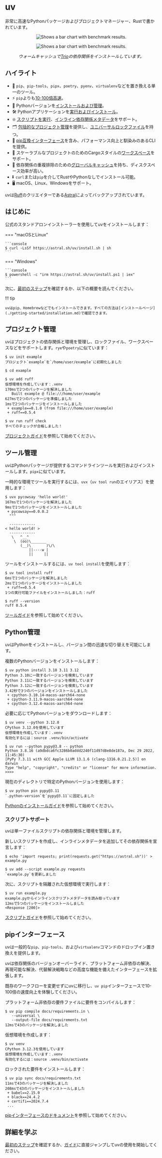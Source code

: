 # uv

非常に高速なPythonパッケージおよびプロジェクトマネージャー、Rustで書かれています。

<p align="center">
  <img alt="Shows a bar chart with benchmark results." src="https://github.com/astral-sh/uv/assets/1309177/629e59c0-9c6e-4013-9ad4-adb2bcf5080d#only-light">
</p>

<p align="center">
  <img alt="Shows a bar chart with benchmark results." src="https://github.com/astral-sh/uv/assets/1309177/03aa9163-1c79-4a87-a31d-7a9311ed9310#only-dark">
</p>

<p align="center">
  <i>ウォームキャッシュで<a href="https://trio.readthedocs.io/">Trio</a>の依存関係をインストールしています。</i>
</p>

## ハイライト

- 🚀 `pip`、`pip-tools`、`pipx`、`poetry`、`pyenv`、`virtualenv`などを置き換える単一のツール。
- ⚡️ `pip`よりも[10-100倍高速](https://github.com/astral-sh/uv/blob/main/BENCHMARKS.md)。
- 🐍 Pythonバージョンを[インストールおよび管理](#python-management)。
- 🛠️ Pythonアプリケーションを[実行およびインストール](#tool-management)。
- ❇️ [スクリプトを実行](#script-support)、[インライン依存関係メタデータ](./guides/scripts.md#declaring-script-dependencies)をサポート。
- 🗂️ [包括的なプロジェクト管理](#project-management)を提供し、[ユニバーサルロックファイル](./concepts/projects.md#project-lockfile)を持つ。
- 🔩 [pip互換インターフェース](#the-pip-interface)を含み、パフォーマンス向上と馴染みのあるCLIを提供。
- 🏢 スケーラブルなプロジェクトのためのCargoスタイルの[ワークスペース](./concepts/workspaces.md)をサポート。
- 💾 依存関係の重複排除のための[グローバルキャッシュ](./concepts/cache.md)を持ち、ディスクスペース効率が高い。
- ⏬ `curl`または`pip`を介してRustやPythonなしでインストール可能。
- 🖥️ macOS、Linux、Windowsをサポート。

uvは[Ruff](https://github.com/astral-sh/ruff)のクリエイターである[Astral](https://astral.sh)によってバックアップされています。

## はじめに

公式のスタンドアロンインストーラーを使用してuvをインストールします：

=== "macOSとLinux"

    ```console
    $ curl -LsSf https://astral.sh/uv/install.sh | sh
    ```

=== "Windows"

    ```console
    $ powershell -c "irm https://astral.sh/uv/install.ps1 | iex"
    ```

次に、[最初のステップ](./getting-started/first-steps.md)を確認するか、以下の概要を読んでください。

!!! tip

    uvはpip、Homebrewなどでもインストールできます。すべての方法は[インストールページ](./getting-started/installation.md)で確認できます。

## プロジェクト管理

uvはプロジェクトの依存関係と環境を管理し、ロックファイル、ワークスペースなどをサポートします。`rye`や`poetry`に似ています：

```console
$ uv init example
プロジェクト`example`を`/home/user/example`に初期化しました

$ cd example

$ uv add ruff
仮想環境を作成しています：.venv
170msで2つのパッケージを解決しました
   Built example @ file:///home/user/example
627msで2つのパッケージを準備しました
1msで2つのパッケージをインストールしました
 + example==0.1.0 (from file:///home/user/example)
 + ruff==0.5.4

$ uv run ruff check
すべてのチェックが合格しました！
```

[プロジェクトガイド](./guides/projects.md)を参照して始めてください。

## ツール管理

uvはPythonパッケージが提供するコマンドラインツールを実行およびインストールします。`pipx`に似ています。

一時的な環境でツールを実行するには、`uvx`（`uv tool run`のエイリアス）を使用します：

```console
$ uvx pycowsay 'hello world!'
167msで1つのパッケージを解決しました
9msで1つのパッケージをインストールしました
 + pycowsay==0.0.0.2
  """

  ------------
< hello world! >
  ------------
   \   ^__^
    \  (oo)\_______
       (__)\       )\/\
           ||----w |
           ||     ||
```

ツールをインストールするには、`uv tool install`を使用します：

```console
$ uv tool install ruff
6msで1つのパッケージを解決しました
2msで1つのパッケージをインストールしました
 + ruff==0.5.4
1つの実行可能ファイルをインストールしました：ruff

$ ruff --version
ruff 0.5.4
```

[ツールガイド](./guides/tools.md)を参照して始めてください。

## Python管理

uvはPythonをインストールし、バージョン間の迅速な切り替えを可能にします。

複数のPythonバージョンをインストールします：

```console
$ uv python install 3.10 3.11 3.12
Python 3.10に一致するバージョンを検索しています
Python 3.11に一致するバージョンを検索しています
Python 3.12に一致するバージョンを検索しています
3.42秒で3つのバージョンをインストールしました
 + cpython-3.10.14-macos-aarch64-none
 + cpython-3.11.9-macos-aarch64-none
 + cpython-3.12.4-macos-aarch64-none
```

必要に応じてPythonバージョンをダウンロードします：

```console
$ uv venv --python 3.12.0
CPython 3.12.0を使用しています
仮想環境を作成しています：.venv
有効化するには：source .venv/bin/activate

$ uv run --python pypy@3.8 -- python
Python 3.8.16 (a9dbdca6fc3286b0addd2240f11d97d8e8de187a, Dec 29 2022, 11:45:30)
[PyPy 7.3.11 with GCC Apple LLVM 13.1.6 (clang-1316.0.21.2.5)] on darwin
Type "help", "copyright", "credits" or "license" for more information.
>>>>
```

現在のディレクトリで特定のPythonバージョンを使用します：

```console
$ uv python pin pypy@3.11
`.python-version`を`pypy@3.11`に固定しました
```

[Pythonのインストールガイド](./guides/install-python.md)を参照して始めてください。

### スクリプトサポート

uvは単一ファイルスクリプトの依存関係と環境を管理します。

新しいスクリプトを作成し、インラインメタデータを追加してその依存関係を宣言します：

```console
$ echo 'import requests; print(requests.get("https://astral.sh"))' > example.py

$ uv add --script example.py requests
`example.py`を更新しました
```

次に、スクリプトを隔離された仮想環境で実行します：

```console
$ uv run example.py
example.pyからインラインスクリプトメタデータを読み取っています
12msで5つのパッケージをインストールしました
<Response [200]>
```

[スクリプトガイド](./guides/scripts.md)を参照して始めてください。

## pipインターフェース

uvは一般的な`pip`、`pip-tools`、および`virtualenv`コマンドのドロップイン置き換えを提供します。

uvは依存関係のバージョンオーバーライド、プラットフォーム非依存の解決、再現可能な解決、代替解決戦略などの高度な機能を備えたインターフェースを拡張します。

既存のワークフローを変更せずにuvに移行し、`uv pip`インターフェースで10-100倍の速度向上を体験してください。

プラットフォーム非依存の要件ファイルに要件をコンパイルします：

```console
$ uv pip compile docs/requirements.in \
   --universal \
   --output-file docs/requirements.txt
12msで43のパッケージを解決しました
```

仮想環境を作成します：

```console
$ uv venv
CPython 3.12.3を使用しています
仮想環境を作成しています：.venv
有効化するには：source .venv/bin/activate
```

ロックされた要件をインストールします：

```console
$ uv pip sync docs/requirements.txt
11msで43のパッケージを解決しました
208msで43のパッケージをインストールしました
 + babel==2.15.0
 + black==24.4.2
 + certifi==2024.7.4
 ...
```

[pipインターフェースのドキュメント](./pip/index.md)を参照して始めてください。

## 詳細を学ぶ

[最初のステップ](./getting-started/first-steps.md)を確認するか、[ガイド](./guides/index.md)に直接ジャンプしてuvの使用を開始してください。
